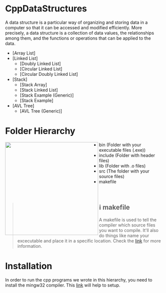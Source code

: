 # CppDataStructures
A data structure is a particular way of organizing and storing data in a computer so that it can
be accessed and modified efficiently. More precisely, a data structure is a collection of data
values, the relationships among them, and the functions or operations that can be applied to
the data.
* [Array List]
* [Linked List]
  * [Doubly Linked List]
  * [Circular Linked List]
  * [Circular Doubly Linked List]
* [Stack]
  * [Stack Array]
  * [Stack Linked List]
  * [Stack Example (Generic)]
  * [Stack Example]
* [AVL Tree]
  * [AVL Tree (Generic)]
# Folder Hierarchy
<img align="left" width="300" src="https://user-images.githubusercontent.com/43681383/98971267-f89b2e00-2521-11eb-9350-3d62c48e447a.png">

* bin (Folder with your executable files (.exe))
* include (Folder with header files)
* lib (Folder with .o files)
* src (The folder with your source files)
* makefile
<br>

> ## ℹ️ makefile
> A makefile is used to tell the compiler which source files you want to compile. It'll also do things like name your excecutable and place it in a specific location.
> Check the [link](https://www.cs.bu.edu/teaching/cpp/writing-makefiles/) for more information.
# Installation
In order to run the cpp programs we wrote in this hierarchy, you need to install the mingw32 compiler.
This [link](https://www.ics.uci.edu/~pattis/common/handouts/mingweclipse/mingw.html) will help to setup.

